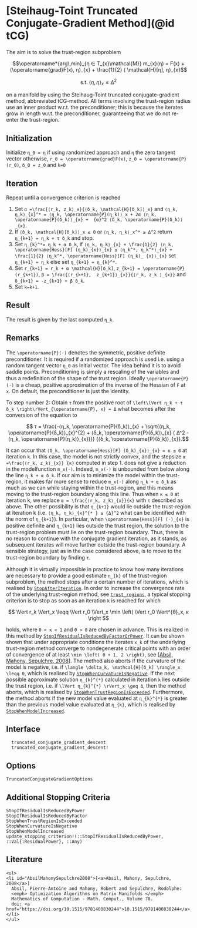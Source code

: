 # [Steihaug-Toint Truncated Conjugate-Gradient Method](@id tCG)

The aim is to solve the trust-region subproblem

```math
\operatorname*{arg\,min}_{η  ∈  T_{x}\mathcal{M}} m_{x}(η) = F(x) +
⟨\operatorname{grad}F(x), η⟩_{x} + \frac{1}{2} ⟨
\mathcal{H}[η], η⟩_{x}
```

```math
\text{s.t.} \; ⟨η, η⟩_{x} \leq {Δ}^2
```

on a manifold by using the Steihaug-Toint truncated conjugate-gradient method, 
abbreviated tCG-method.
All terms involving the trust-region radius use an inner product w.r.t. the
preconditioner; this is because the iterates grow in length w.r.t. the
preconditioner, guaranteeing that we do not re-enter the trust-region.

## Initialization

Initialize ``η_0 = η`` if using randomized approach and
``η`` the zero tangent vector otherwise, ``r_0 = \operatorname{grad}F(x)``,
``z_0 = \operatorname{P}(r_0)``, ``δ_0 = z_0`` and ``k=0``

## Iteration

Repeat until a convergence criterion is reached

1. Set ``α =\frac{⟨r_k, z_k⟩_x}{⟨δ_k, \mathcal{H}[δ_k]⟩_x}`` and
    ``⟨η_k, η_k⟩_{x}^* = ⟨η_k, \operatorname{P}(η_k)⟩_x +
    2α ⟨η_k, \operatorname{P}(δ_k)⟩_{x} +  {α}^2
    ⟨δ_k, \operatorname{P}(δ_k)⟩_{x}``.
2. If ``⟨δ_k, \mathcal{H}[δ_k]⟩_x ≤ 0`` or ``⟨η_k, η_k⟩_x^* ≥ Δ^2``
    return ``η_{k+1} = η_k + τ δ_k`` and stop.
3. Set ``η_{k}^*= η_k + α δ_k``, if
    ``⟨η_k, η_k⟩_{x} + \frac{1}{2} ⟨η_k,
    \operatorname{Hess}[F] (η_k)_{x}⟩_{x} ≤ ⟨η_k^*,
    η_k^*⟩_{x} + \frac{1}{2} ⟨η_k^*,
    \operatorname{Hess}[F] (η_k)_ {x}⟩_{x}``
    set ``η_{k+1} = η_k`` else set ``η_{k+1} = η_{k}^*``.
4. Set ``r_{k+1} = r_k + α \mathcal{H}[δ_k]``,
     ``z_{k+1} = \operatorname{P}(r_{k+1})``,
     ``β = \frac{⟨r_{k+1},  z_{k+1}⟩_{x}}{⟨r_k, z_k
   ⟩_{x}}`` and ``δ_{k+1} = -z_{k+1} + β δ_k``.
5. Set ``k=k+1``.

## Result

The result is given by the last computed ``η_k``.

## Remarks

The ``\operatorname{P}(⋅)`` denotes the symmetric, positive deﬁnite
preconditioner. It is required if a randomized approach is used i.e. using
a random tangent vector ``η_0`` as initial
vector. The idea behind it is to avoid saddle points. Preconditioning is
simply a rescaling of the variables and thus a redeﬁnition of the shape of
the trust region. Ideally ``\operatorname{P}(⋅)`` is a cheap, positive
approximation of the inverse of the Hessian of ``F`` at ``x``. On
default, the preconditioner is just the identity.

To step number 2: Obtain ``τ`` from the positive root of
``\left\lVert η_k + τ δ_k \right\rVert_{\operatorname{P}, x} = Δ``
what becomes after the conversion of the equation to

````math
 τ = \frac{-⟨η_k, \operatorname{P}(δ_k)⟩_{x} +
 \sqrt{⟨η_k, \operatorname{P}(δ_k)⟩_{x}^{2} +
 ⟨δ_k, \operatorname{P}(δ_k)⟩_{x} ( Δ^2 -
 ⟨η_k, \operatorname{P}(η_k)⟩_{x})}}
 {⟨δ_k, \operatorname{P}(δ_k)⟩_{x}}.
````

It can occur that ``⟨δ_k, \operatorname{Hess}[F] (δ_k)_{x}⟩_{x}
= κ ≤ 0`` at iteration ``k``. In this case, the model is not strictly
convex, and the stepsize ``α =\frac{⟨r_k, z_k⟩_{x}}
{κ}`` computed in step 1. does not give a reduction in the modelfunction
``m_x(⋅)``. Indeed, ``m_x(⋅)`` is unbounded from below along the
line ``η_k + α δ_k``. If our aim is to minimize the model within
the trust-region, it makes far more sense to reduce ``m_x(⋅)`` along
``η_k + α δ_k`` as much as we can while staying within the
trust-region, and this means moving to the trust-region boundary along this
line. Thus when ``κ ≤ 0`` at iteration k, we replace ``α =
\frac{⟨r_k, z_k⟩_{x}}{κ}`` with ``τ`` described as above.
The other possibility is that ``η_{k+1}`` would lie outside the trust-region at
iteration k (i.e. ``⟨η_k, η_k⟩_{x}^{* }
≥ {Δ}^2`` what can be identified with the norm of ``η_{k+1}``). In
particular, when ``\operatorname{Hess}[F] (⋅)_{x}`` is positive deﬁnite
and ``η_{k+1}`` lies outside the trust region, the solution to the
trust-region problem must lie on the trust-region boundary. Thus, there
is no reason to continue with the conjugate gradient iteration, as it
stands, as subsequent iterates will move further outside the trust-region
boundary. A sensible strategy, just as in the case considered above, is to
move to the trust-region boundary by ﬁnding ``τ``.


Although it is virtually impossible in practice to know how many iterations are
necessary to provide a good estimate ``η_{k}`` of the trust-region subproblem, 
the method stops after a certain number of iterations, which is realised by 
[`StopAfterIteration`](@ref). In order to increase the convergence rate of 
the underlying trust-region method, see 
[`trust_regions`](@ref), a typical stopping criterion 
is to stop as soon as an iteration ``k`` is reached for which

```math
  \Vert r_k \Vert_x \leqq \Vert r_0 \Vert_x \min \left( \Vert r_0 \Vert^{θ}_x, κ \right 
```

holds, where ``0 < κ < 1`` and ``θ > 0`` are chosen in advance. This is 
realized in this method by [`StopIfResidualIsReducedByFactorOrPower`](@ref). 
It can be shown shown that under appropriate conditions the iterates ``x_k``
of the underlying trust-region method converge to nondegenerate critical
points with an order of convergence of at least ``\min \left( θ + 1, 2 \right)``, 
see [[Absil, Mahony, Sepulchre, 2008](#AbsilMahonySepulchre2008)]. 
The method also aborts if the curvature of the model is negative, i.e. if 
``\langle \delta_k, \mathcal{H}[δ_k] \rangle_x \leqq 0``, which is realised by 
[`StopWhenCurvatureIsNegative`](@ref). If the next possible approximate 
solution ``η_{k}^{*}`` calculated in iteration ``k`` lies outside the 
trust region, i.e. if ``\lVert η_{k}^{*} \rVert_x \geq Δ``, then the method 
aborts, which is realised by [`StopWhenTrustRegionIsExceeded`](@ref). 
Furthermore, the method aborts if the new model value evaluated at ``η_{k}^{*}`` 
is greater than the previous model value evaluated at ``η_{k}``, which 
is realised by [`StopWhenModelIncreased`](@ref). 


## Interface

```@docs
  truncated_conjugate_gradient_descent
  truncated_conjugate_gradient_descent!
```

## Options

```@docs
TruncatedConjugateGradientOptions
```

## Additional Stopping Criteria

```@docs
StopIfResidualIsReducedByPower
StopIfResidualIsReducedByFactor
StopWhenTrustRegionIsExceeded
StopWhenCurvatureIsNegative
StopWhenModelIncreased
update_stopping_criterion!(::StopIfResidualIsReducedByPower, ::Val{:ResidualPower}, ::Any)
```

## Literature 

```@raw html
<ul>
<li id="AbsilMahonySepulchre2008">[<a>Absil, Mahony, Sepulchre, 2008</a>]
  Absil, Pierre-Antoine and Mahony, Robert and Sepulchre, Rodolphe: 
  <emph> Optimization Algorithms on Matrix Manifolds </emph>
  Mathematics of Computation - Math. Comput., Volume 78.
  doi: <a href="https://doi.org/10.1515/9781400830244">10.1515/9781400830244</a>,
</li>
</ul>
```